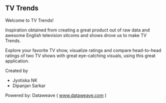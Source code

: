## TV Trends


Welcome to TV Trends!

Inspiration obtained from creating a great product out of raw data and awesome English television sitcoms and shows
drove us to make TV Trends. 

Explore your favorite TV show, visualize ratings and compare head-to-head ratings of two TV shows with 
great eye-catching visuals, using this great application.


Created by
 - Jyotiska NK
 - Dipanjan Sarkar
 
Powered by: Dataweave ( www.dataweave.com )
